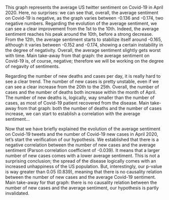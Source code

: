 This graph represents the average US twitter sentiment on Covid-19 in April 2020. 
Here, no surprises: we can see that, overall, the average sentiment on Covid-19 is negative, as the graph varies between -0.136 and -0.174, two negative numbers. 
Regarding the evolution of the average sentiment, we can see a clear improvement from the 1st to the 10th. Indeed, the average sentiment reaches his peak around the 10th, before a strong decrease. 
From the 12th, the average sentiment starts to stabilize itself around -0.165, although it varies between -0.152 and -0.174, showing a certain instability in the degree of negativity. 
Overall, the average sentiment slightly gets worst with time. 
Main take-away from that graph: the average sentiment on Covid-19 is, of course, negative; therefore we will be working on the degree of negavity of sentiments.

Regarding the number of new deaths and cases per day, it is really hard to see a clear trend. 
The number of new cases is pretty unstable, even if we can see a clear increase from the 20th to the 25th. 
Overall, the number of cases and the number of deaths both increase within the month of April. The number of new deaths is, logically, way smaller than the number of cases, as most of Covid-19 patient recovered from the disease. 
Main take-away from that graph: both the number of deaths and the number of cases increase, we can start to establish a correlation with the average sentiment… 

Now that we have briefly explained the evolution of the average sentiment on Covid-19 tweets and the number of Covid-19 new cases in April 2020, let’s start the verification of our hypothesis. 
We established that there is a negative correlation between the number of new cases and the average sentiment (Parson correlation coefficient of -0.039). 
It means that a larger number of new cases comes with a lower average sentiment. 
This is not a surprising conclusion; the spread of the disease logically comes with an increased unhappiness of the US population. 
But, interestingly, our p-value is way greater than 0.05 (0.839), meaning that there is no causality relation between the number of new cases and the average Covid-19 sentiment. 
Main take-away for that graph: there is no causality relation between the number of new cases and the average sentiment, our hypothesis is partly invalidated.  


